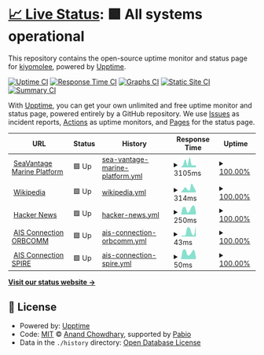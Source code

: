 # [📈 Live Status](https://demo.upptime.js.org): <!--live status--> **🟩 All systems operational**

This repository contains the open-source uptime monitor and status page for [kiyomolee](https://demo.upptime.js.org), powered by [Upptime](https://github.com/upptime/upptime).

[![Uptime CI](https://github.com/kiyolee0425/upptime/workflows/Uptime%20CI/badge.svg)](https://github.com/kiyolee0425/upptime/actions?query=workflow%3A%22Uptime+CI%22)
[![Response Time CI](https://github.com/kiyolee0425/upptime/workflows/Response%20Time%20CI/badge.svg)](https://github.com/kiyolee0425/upptime/actions?query=workflow%3A%22Response+Time+CI%22)
[![Graphs CI](https://github.com/kiyolee0425/upptime/workflows/Graphs%20CI/badge.svg)](https://github.com/kiyolee0425/upptime/actions?query=workflow%3A%22Graphs+CI%22)
[![Static Site CI](https://github.com/kiyolee0425/upptime/workflows/Static%20Site%20CI/badge.svg)](https://github.com/kiyolee0425/upptime/actions?query=workflow%3A%22Static+Site+CI%22)
[![Summary CI](https://github.com/kiyolee0425/upptime/workflows/Summary%20CI/badge.svg)](https://github.com/kiyolee0425/upptime/actions?query=workflow%3A%22Summary+CI%22)

With [Upptime](https://upptime.js.org), you can get your own unlimited and free uptime monitor and status page, powered entirely by a GitHub repository. We use [Issues](https://github.com/kiyolee0425/upptime/issues) as incident reports, [Actions](https://github.com/kiyolee0425/upptime/actions) as uptime monitors, and [Pages](https://demo.upptime.js.org) for the status page.

<!--start: status pages-->
<!-- This summary is generated by Upptime (https://github.com/upptime/upptime) -->
<!-- Do not edit this manually, your changes will be overwritten -->
<!-- prettier-ignore -->
| URL | Status | History | Response Time | Uptime |
| --- | ------ | ------- | ------------- | ------ |
| <img alt="" src="https://icons.duckduckgo.com/ip3/svmp.seavantage.com.ico" height="13"> [SeaVantage Marine Platform](https://svmp.seavantage.com) | 🟩 Up | [sea-vantage-marine-platform.yml](https://github.com/kiyolee0425/upptime/commits/HEAD/history/sea-vantage-marine-platform.yml) | <details><summary><img alt="Response time graph" src="./graphs/sea-vantage-marine-platform/response-time-week.png" height="20"> 3105ms</summary><br><a href="https://kiyolee0425.github.io/upptime/history/sea-vantage-marine-platform"><img alt="Response time 2279" src="https://img.shields.io/endpoint?url=https%3A%2F%2Fraw.githubusercontent.com%2Fkiyolee0425%2Fupptime%2FHEAD%2Fapi%2Fsea-vantage-marine-platform%2Fresponse-time.json"></a><br><a href="https://kiyolee0425.github.io/upptime/history/sea-vantage-marine-platform"><img alt="24-hour response time 6353" src="https://img.shields.io/endpoint?url=https%3A%2F%2Fraw.githubusercontent.com%2Fkiyolee0425%2Fupptime%2FHEAD%2Fapi%2Fsea-vantage-marine-platform%2Fresponse-time-day.json"></a><br><a href="https://kiyolee0425.github.io/upptime/history/sea-vantage-marine-platform"><img alt="7-day response time 3105" src="https://img.shields.io/endpoint?url=https%3A%2F%2Fraw.githubusercontent.com%2Fkiyolee0425%2Fupptime%2FHEAD%2Fapi%2Fsea-vantage-marine-platform%2Fresponse-time-week.json"></a><br><a href="https://kiyolee0425.github.io/upptime/history/sea-vantage-marine-platform"><img alt="30-day response time 2279" src="https://img.shields.io/endpoint?url=https%3A%2F%2Fraw.githubusercontent.com%2Fkiyolee0425%2Fupptime%2FHEAD%2Fapi%2Fsea-vantage-marine-platform%2Fresponse-time-month.json"></a><br><a href="https://kiyolee0425.github.io/upptime/history/sea-vantage-marine-platform"><img alt="1-year response time 2279" src="https://img.shields.io/endpoint?url=https%3A%2F%2Fraw.githubusercontent.com%2Fkiyolee0425%2Fupptime%2FHEAD%2Fapi%2Fsea-vantage-marine-platform%2Fresponse-time-year.json"></a></details> | <details><summary><a href="https://kiyolee0425.github.io/upptime/history/sea-vantage-marine-platform">100.00%</a></summary><a href="https://kiyolee0425.github.io/upptime/history/sea-vantage-marine-platform"><img alt="All-time uptime 100.00%" src="https://img.shields.io/endpoint?url=https%3A%2F%2Fraw.githubusercontent.com%2Fkiyolee0425%2Fupptime%2FHEAD%2Fapi%2Fsea-vantage-marine-platform%2Fuptime.json"></a><br><a href="https://kiyolee0425.github.io/upptime/history/sea-vantage-marine-platform"><img alt="24-hour uptime 100.00%" src="https://img.shields.io/endpoint?url=https%3A%2F%2Fraw.githubusercontent.com%2Fkiyolee0425%2Fupptime%2FHEAD%2Fapi%2Fsea-vantage-marine-platform%2Fuptime-day.json"></a><br><a href="https://kiyolee0425.github.io/upptime/history/sea-vantage-marine-platform"><img alt="7-day uptime 100.00%" src="https://img.shields.io/endpoint?url=https%3A%2F%2Fraw.githubusercontent.com%2Fkiyolee0425%2Fupptime%2FHEAD%2Fapi%2Fsea-vantage-marine-platform%2Fuptime-week.json"></a><br><a href="https://kiyolee0425.github.io/upptime/history/sea-vantage-marine-platform"><img alt="30-day uptime 100.00%" src="https://img.shields.io/endpoint?url=https%3A%2F%2Fraw.githubusercontent.com%2Fkiyolee0425%2Fupptime%2FHEAD%2Fapi%2Fsea-vantage-marine-platform%2Fuptime-month.json"></a><br><a href="https://kiyolee0425.github.io/upptime/history/sea-vantage-marine-platform"><img alt="1-year uptime 100.00%" src="https://img.shields.io/endpoint?url=https%3A%2F%2Fraw.githubusercontent.com%2Fkiyolee0425%2Fupptime%2FHEAD%2Fapi%2Fsea-vantage-marine-platform%2Fuptime-year.json"></a></details>
| <img alt="" src="https://icons.duckduckgo.com/ip3/en.wikipedia.org.ico" height="13"> [Wikipedia](https://en.wikipedia.org) | 🟩 Up | [wikipedia.yml](https://github.com/kiyolee0425/upptime/commits/HEAD/history/wikipedia.yml) | <details><summary><img alt="Response time graph" src="./graphs/wikipedia/response-time-week.png" height="20"> 314ms</summary><br><a href="https://kiyolee0425.github.io/upptime/history/wikipedia"><img alt="Response time 270" src="https://img.shields.io/endpoint?url=https%3A%2F%2Fraw.githubusercontent.com%2Fkiyolee0425%2Fupptime%2FHEAD%2Fapi%2Fwikipedia%2Fresponse-time.json"></a><br><a href="https://kiyolee0425.github.io/upptime/history/wikipedia"><img alt="24-hour response time 193" src="https://img.shields.io/endpoint?url=https%3A%2F%2Fraw.githubusercontent.com%2Fkiyolee0425%2Fupptime%2FHEAD%2Fapi%2Fwikipedia%2Fresponse-time-day.json"></a><br><a href="https://kiyolee0425.github.io/upptime/history/wikipedia"><img alt="7-day response time 314" src="https://img.shields.io/endpoint?url=https%3A%2F%2Fraw.githubusercontent.com%2Fkiyolee0425%2Fupptime%2FHEAD%2Fapi%2Fwikipedia%2Fresponse-time-week.json"></a><br><a href="https://kiyolee0425.github.io/upptime/history/wikipedia"><img alt="30-day response time 270" src="https://img.shields.io/endpoint?url=https%3A%2F%2Fraw.githubusercontent.com%2Fkiyolee0425%2Fupptime%2FHEAD%2Fapi%2Fwikipedia%2Fresponse-time-month.json"></a><br><a href="https://kiyolee0425.github.io/upptime/history/wikipedia"><img alt="1-year response time 270" src="https://img.shields.io/endpoint?url=https%3A%2F%2Fraw.githubusercontent.com%2Fkiyolee0425%2Fupptime%2FHEAD%2Fapi%2Fwikipedia%2Fresponse-time-year.json"></a></details> | <details><summary><a href="https://kiyolee0425.github.io/upptime/history/wikipedia">100.00%</a></summary><a href="https://kiyolee0425.github.io/upptime/history/wikipedia"><img alt="All-time uptime 100.00%" src="https://img.shields.io/endpoint?url=https%3A%2F%2Fraw.githubusercontent.com%2Fkiyolee0425%2Fupptime%2FHEAD%2Fapi%2Fwikipedia%2Fuptime.json"></a><br><a href="https://kiyolee0425.github.io/upptime/history/wikipedia"><img alt="24-hour uptime 100.00%" src="https://img.shields.io/endpoint?url=https%3A%2F%2Fraw.githubusercontent.com%2Fkiyolee0425%2Fupptime%2FHEAD%2Fapi%2Fwikipedia%2Fuptime-day.json"></a><br><a href="https://kiyolee0425.github.io/upptime/history/wikipedia"><img alt="7-day uptime 100.00%" src="https://img.shields.io/endpoint?url=https%3A%2F%2Fraw.githubusercontent.com%2Fkiyolee0425%2Fupptime%2FHEAD%2Fapi%2Fwikipedia%2Fuptime-week.json"></a><br><a href="https://kiyolee0425.github.io/upptime/history/wikipedia"><img alt="30-day uptime 100.00%" src="https://img.shields.io/endpoint?url=https%3A%2F%2Fraw.githubusercontent.com%2Fkiyolee0425%2Fupptime%2FHEAD%2Fapi%2Fwikipedia%2Fuptime-month.json"></a><br><a href="https://kiyolee0425.github.io/upptime/history/wikipedia"><img alt="1-year uptime 100.00%" src="https://img.shields.io/endpoint?url=https%3A%2F%2Fraw.githubusercontent.com%2Fkiyolee0425%2Fupptime%2FHEAD%2Fapi%2Fwikipedia%2Fuptime-year.json"></a></details>
| <img alt="" src="https://icons.duckduckgo.com/ip3/news.ycombinator.com.ico" height="13"> [Hacker News](https://news.ycombinator.com) | 🟩 Up | [hacker-news.yml](https://github.com/kiyolee0425/upptime/commits/HEAD/history/hacker-news.yml) | <details><summary><img alt="Response time graph" src="./graphs/hacker-news/response-time-week.png" height="20"> 250ms</summary><br><a href="https://kiyolee0425.github.io/upptime/history/hacker-news"><img alt="Response time 288" src="https://img.shields.io/endpoint?url=https%3A%2F%2Fraw.githubusercontent.com%2Fkiyolee0425%2Fupptime%2FHEAD%2Fapi%2Fhacker-news%2Fresponse-time.json"></a><br><a href="https://kiyolee0425.github.io/upptime/history/hacker-news"><img alt="24-hour response time 146" src="https://img.shields.io/endpoint?url=https%3A%2F%2Fraw.githubusercontent.com%2Fkiyolee0425%2Fupptime%2FHEAD%2Fapi%2Fhacker-news%2Fresponse-time-day.json"></a><br><a href="https://kiyolee0425.github.io/upptime/history/hacker-news"><img alt="7-day response time 250" src="https://img.shields.io/endpoint?url=https%3A%2F%2Fraw.githubusercontent.com%2Fkiyolee0425%2Fupptime%2FHEAD%2Fapi%2Fhacker-news%2Fresponse-time-week.json"></a><br><a href="https://kiyolee0425.github.io/upptime/history/hacker-news"><img alt="30-day response time 288" src="https://img.shields.io/endpoint?url=https%3A%2F%2Fraw.githubusercontent.com%2Fkiyolee0425%2Fupptime%2FHEAD%2Fapi%2Fhacker-news%2Fresponse-time-month.json"></a><br><a href="https://kiyolee0425.github.io/upptime/history/hacker-news"><img alt="1-year response time 288" src="https://img.shields.io/endpoint?url=https%3A%2F%2Fraw.githubusercontent.com%2Fkiyolee0425%2Fupptime%2FHEAD%2Fapi%2Fhacker-news%2Fresponse-time-year.json"></a></details> | <details><summary><a href="https://kiyolee0425.github.io/upptime/history/hacker-news">100.00%</a></summary><a href="https://kiyolee0425.github.io/upptime/history/hacker-news"><img alt="All-time uptime 100.00%" src="https://img.shields.io/endpoint?url=https%3A%2F%2Fraw.githubusercontent.com%2Fkiyolee0425%2Fupptime%2FHEAD%2Fapi%2Fhacker-news%2Fuptime.json"></a><br><a href="https://kiyolee0425.github.io/upptime/history/hacker-news"><img alt="24-hour uptime 100.00%" src="https://img.shields.io/endpoint?url=https%3A%2F%2Fraw.githubusercontent.com%2Fkiyolee0425%2Fupptime%2FHEAD%2Fapi%2Fhacker-news%2Fuptime-day.json"></a><br><a href="https://kiyolee0425.github.io/upptime/history/hacker-news"><img alt="7-day uptime 100.00%" src="https://img.shields.io/endpoint?url=https%3A%2F%2Fraw.githubusercontent.com%2Fkiyolee0425%2Fupptime%2FHEAD%2Fapi%2Fhacker-news%2Fuptime-week.json"></a><br><a href="https://kiyolee0425.github.io/upptime/history/hacker-news"><img alt="30-day uptime 100.00%" src="https://img.shields.io/endpoint?url=https%3A%2F%2Fraw.githubusercontent.com%2Fkiyolee0425%2Fupptime%2FHEAD%2Fapi%2Fhacker-news%2Fuptime-month.json"></a><br><a href="https://kiyolee0425.github.io/upptime/history/hacker-news"><img alt="1-year uptime 100.00%" src="https://img.shields.io/endpoint?url=https%3A%2F%2Fraw.githubusercontent.com%2Fkiyolee0425%2Fupptime%2FHEAD%2Fapi%2Fhacker-news%2Fuptime-year.json"></a></details>
| <img alt="" src="https://icons.duckduckgo.com/ip3/null.ico" height="13"> [AIS Connection ORBCOMM](globalais2.orbcomm.net) | 🟩 Up | [ais-connection-orbcomm.yml](https://github.com/kiyolee0425/upptime/commits/HEAD/history/ais-connection-orbcomm.yml) | <details><summary><img alt="Response time graph" src="./graphs/ais-connection-orbcomm/response-time-week.png" height="20"> 43ms</summary><br><a href="https://kiyolee0425.github.io/upptime/history/ais-connection-orbcomm"><img alt="Response time 35" src="https://img.shields.io/endpoint?url=https%3A%2F%2Fraw.githubusercontent.com%2Fkiyolee0425%2Fupptime%2FHEAD%2Fapi%2Fais-connection-orbcomm%2Fresponse-time.json"></a><br><a href="https://kiyolee0425.github.io/upptime/history/ais-connection-orbcomm"><img alt="24-hour response time 67" src="https://img.shields.io/endpoint?url=https%3A%2F%2Fraw.githubusercontent.com%2Fkiyolee0425%2Fupptime%2FHEAD%2Fapi%2Fais-connection-orbcomm%2Fresponse-time-day.json"></a><br><a href="https://kiyolee0425.github.io/upptime/history/ais-connection-orbcomm"><img alt="7-day response time 43" src="https://img.shields.io/endpoint?url=https%3A%2F%2Fraw.githubusercontent.com%2Fkiyolee0425%2Fupptime%2FHEAD%2Fapi%2Fais-connection-orbcomm%2Fresponse-time-week.json"></a><br><a href="https://kiyolee0425.github.io/upptime/history/ais-connection-orbcomm"><img alt="30-day response time 35" src="https://img.shields.io/endpoint?url=https%3A%2F%2Fraw.githubusercontent.com%2Fkiyolee0425%2Fupptime%2FHEAD%2Fapi%2Fais-connection-orbcomm%2Fresponse-time-month.json"></a><br><a href="https://kiyolee0425.github.io/upptime/history/ais-connection-orbcomm"><img alt="1-year response time 35" src="https://img.shields.io/endpoint?url=https%3A%2F%2Fraw.githubusercontent.com%2Fkiyolee0425%2Fupptime%2FHEAD%2Fapi%2Fais-connection-orbcomm%2Fresponse-time-year.json"></a></details> | <details><summary><a href="https://kiyolee0425.github.io/upptime/history/ais-connection-orbcomm">100.00%</a></summary><a href="https://kiyolee0425.github.io/upptime/history/ais-connection-orbcomm"><img alt="All-time uptime 100.00%" src="https://img.shields.io/endpoint?url=https%3A%2F%2Fraw.githubusercontent.com%2Fkiyolee0425%2Fupptime%2FHEAD%2Fapi%2Fais-connection-orbcomm%2Fuptime.json"></a><br><a href="https://kiyolee0425.github.io/upptime/history/ais-connection-orbcomm"><img alt="24-hour uptime 100.00%" src="https://img.shields.io/endpoint?url=https%3A%2F%2Fraw.githubusercontent.com%2Fkiyolee0425%2Fupptime%2FHEAD%2Fapi%2Fais-connection-orbcomm%2Fuptime-day.json"></a><br><a href="https://kiyolee0425.github.io/upptime/history/ais-connection-orbcomm"><img alt="7-day uptime 100.00%" src="https://img.shields.io/endpoint?url=https%3A%2F%2Fraw.githubusercontent.com%2Fkiyolee0425%2Fupptime%2FHEAD%2Fapi%2Fais-connection-orbcomm%2Fuptime-week.json"></a><br><a href="https://kiyolee0425.github.io/upptime/history/ais-connection-orbcomm"><img alt="30-day uptime 100.00%" src="https://img.shields.io/endpoint?url=https%3A%2F%2Fraw.githubusercontent.com%2Fkiyolee0425%2Fupptime%2FHEAD%2Fapi%2Fais-connection-orbcomm%2Fuptime-month.json"></a><br><a href="https://kiyolee0425.github.io/upptime/history/ais-connection-orbcomm"><img alt="1-year uptime 100.00%" src="https://img.shields.io/endpoint?url=https%3A%2F%2Fraw.githubusercontent.com%2Fkiyolee0425%2Fupptime%2FHEAD%2Fapi%2Fais-connection-orbcomm%2Fuptime-year.json"></a></details>
| <img alt="" src="https://icons.duckduckgo.com/ip3/null.ico" height="13"> [AIS Connection SPIRE](streamingv2.ais.spire.com) | 🟩 Up | [ais-connection-spire.yml](https://github.com/kiyolee0425/upptime/commits/HEAD/history/ais-connection-spire.yml) | <details><summary><img alt="Response time graph" src="./graphs/ais-connection-spire/response-time-week.png" height="20"> 50ms</summary><br><a href="https://kiyolee0425.github.io/upptime/history/ais-connection-spire"><img alt="Response time 56" src="https://img.shields.io/endpoint?url=https%3A%2F%2Fraw.githubusercontent.com%2Fkiyolee0425%2Fupptime%2FHEAD%2Fapi%2Fais-connection-spire%2Fresponse-time.json"></a><br><a href="https://kiyolee0425.github.io/upptime/history/ais-connection-spire"><img alt="24-hour response time 22" src="https://img.shields.io/endpoint?url=https%3A%2F%2Fraw.githubusercontent.com%2Fkiyolee0425%2Fupptime%2FHEAD%2Fapi%2Fais-connection-spire%2Fresponse-time-day.json"></a><br><a href="https://kiyolee0425.github.io/upptime/history/ais-connection-spire"><img alt="7-day response time 50" src="https://img.shields.io/endpoint?url=https%3A%2F%2Fraw.githubusercontent.com%2Fkiyolee0425%2Fupptime%2FHEAD%2Fapi%2Fais-connection-spire%2Fresponse-time-week.json"></a><br><a href="https://kiyolee0425.github.io/upptime/history/ais-connection-spire"><img alt="30-day response time 56" src="https://img.shields.io/endpoint?url=https%3A%2F%2Fraw.githubusercontent.com%2Fkiyolee0425%2Fupptime%2FHEAD%2Fapi%2Fais-connection-spire%2Fresponse-time-month.json"></a><br><a href="https://kiyolee0425.github.io/upptime/history/ais-connection-spire"><img alt="1-year response time 56" src="https://img.shields.io/endpoint?url=https%3A%2F%2Fraw.githubusercontent.com%2Fkiyolee0425%2Fupptime%2FHEAD%2Fapi%2Fais-connection-spire%2Fresponse-time-year.json"></a></details> | <details><summary><a href="https://kiyolee0425.github.io/upptime/history/ais-connection-spire">100.00%</a></summary><a href="https://kiyolee0425.github.io/upptime/history/ais-connection-spire"><img alt="All-time uptime 100.00%" src="https://img.shields.io/endpoint?url=https%3A%2F%2Fraw.githubusercontent.com%2Fkiyolee0425%2Fupptime%2FHEAD%2Fapi%2Fais-connection-spire%2Fuptime.json"></a><br><a href="https://kiyolee0425.github.io/upptime/history/ais-connection-spire"><img alt="24-hour uptime 100.00%" src="https://img.shields.io/endpoint?url=https%3A%2F%2Fraw.githubusercontent.com%2Fkiyolee0425%2Fupptime%2FHEAD%2Fapi%2Fais-connection-spire%2Fuptime-day.json"></a><br><a href="https://kiyolee0425.github.io/upptime/history/ais-connection-spire"><img alt="7-day uptime 100.00%" src="https://img.shields.io/endpoint?url=https%3A%2F%2Fraw.githubusercontent.com%2Fkiyolee0425%2Fupptime%2FHEAD%2Fapi%2Fais-connection-spire%2Fuptime-week.json"></a><br><a href="https://kiyolee0425.github.io/upptime/history/ais-connection-spire"><img alt="30-day uptime 100.00%" src="https://img.shields.io/endpoint?url=https%3A%2F%2Fraw.githubusercontent.com%2Fkiyolee0425%2Fupptime%2FHEAD%2Fapi%2Fais-connection-spire%2Fuptime-month.json"></a><br><a href="https://kiyolee0425.github.io/upptime/history/ais-connection-spire"><img alt="1-year uptime 100.00%" src="https://img.shields.io/endpoint?url=https%3A%2F%2Fraw.githubusercontent.com%2Fkiyolee0425%2Fupptime%2FHEAD%2Fapi%2Fais-connection-spire%2Fuptime-year.json"></a></details>

<!--end: status pages-->

[**Visit our status website →**](https://demo.upptime.js.org)

## 📄 License

- Powered by: [Upptime](https://github.com/upptime/upptime)
- Code: [MIT](./LICENSE) © [Anand Chowdhary](https://anandchowdhary.com), supported by [Pabio](https://pabio.com)
- Data in the `./history` directory: [Open Database License](https://opendatacommons.org/licenses/odbl/1-0/)
